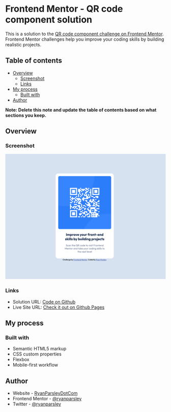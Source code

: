 # Frontend Mentor - QR code component solution

This is a solution to the [QR code component challenge on Frontend Mentor](https://www.frontendmentor.io/challenges/qr-code-component-iux_sIO_H). Frontend Mentor challenges help you improve your coding skills by building realistic projects. 

## Table of contents

- [Overview](#overview)
  - [Screenshot](#screenshot)
  - [Links](#links)
- [My process](#my-process)
  - [Built with](#built-with)
- [Author](#author)

**Note: Delete this note and update the table of contents based on what sections you keep.**

## Overview

### Screenshot

![A screenshot of my solution](./images/screenshot.png)

### Links

- Solution URL: [Code on Github](https://github.com/RyanParsley/fem-qr)
- Live Site URL: [Check it out on Github Pages](https://ryanparsley.github.io/fem-qr/)

## My process

### Built with

- Semantic HTML5 markup
- CSS custom properties
- Flexbox
- Mobile-first workflow

## Author

- Website - [RyanParsleyDotCom](https://ryanparsley.com)
- Frontend Mentor -
  [@ryanparsley](https://www.frontendmentor.io/profile/ryanparsley)
- Twitter - [@ryanparsley](https://www.twitter.com/ryanparsley)

